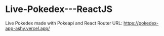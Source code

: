 # Live-Pokedex---ReactJS
Live Pokedex made with Pokeapi and React Router
URL: https://pokedex-app-ashy.vercel.app/
